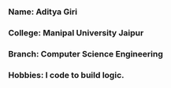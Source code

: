### Name: **Aditya Giri**

### College: **Manipal University Jaipur**

### Branch: **Computer Science Engineering** 

### Hobbies: I code to build logic.